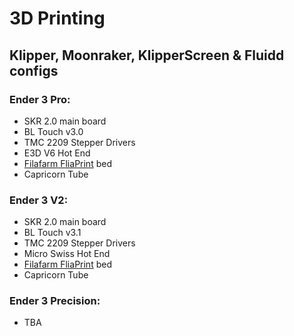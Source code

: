 # 3D Printing
## Klipper, Moonraker, KlipperScreen & Fluidd configs

### Ender 3 Pro:
 * SKR 2.0 main board
 * BL Touch v3.0
 * TMC 2209 Stepper Drivers
 * E3D V6 Hot End
 * [Filafarm FliaPrint](https://www.filafarm.de/collections/druckbetten/products/druckplatte-fur-abs-und-pla?variant=8120480956527#) bed
 * Capricorn Tube

### Ender 3 V2:
 * SKR 2.0 main board
 * BL Touch v3.1
 * TMC 2209 Stepper Drivers
 * Micro Swiss Hot End
 * [Filafarm FliaPrint](https://www.filafarm.de/collections/druckbetten/products/druckplatte-fur-abs-und-pla?variant=8120480956527#) bed
 * Capricorn Tube

### Ender 3 Precision:
 * TBA
